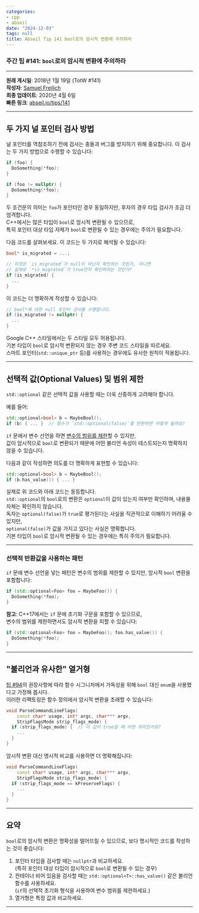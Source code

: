 ```yaml
---
categories:
- cpp
- abseil
date: "2024-12-03"
tags: null
title: Abseil Tip 141 bool로의 암시적 변환에 주의하라
---
```



### 주간 팁 #141: `bool`로의 암시적 변환에 주의하라

---

**원래 게시일**: 2018년 1월 19일 (TotW #141)  
**작성자**: [Samuel Freilich](mailto:sfreilich@google.com)  
**최종 업데이트**: 2020년 4월 6일  
**빠른 링크**: [abseil.io/tips/141](https://abseil.io/tips/141)

---

## 두 가지 널 포인터 검사 방법

널 포인터를 역참조하기 전에 검사는 충돌과 버그를 방지하기 위해 중요합니다. 이 검사는 두 가지 방법으로 수행할 수 있습니다:

```cpp
if (foo) {
  DoSomething(*foo);
}
```

```cpp
if (foo != nullptr) {
  DoSomething(*foo);
}
```

두 조건문의 의미는 `foo`가 포인터인 경우 동일하지만, 후자의 경우 타입 검사가 조금 더 엄격합니다.  
C++에서는 많은 타입이 `bool`로 암시적 변환될 수 있으므로,  
특히 포인터 대상 타입 자체가 `bool`로 변환될 수 있는 경우에는 주의가 필요합니다.

다음 코드를 살펴보세요. 이 코드는 두 가지로 해석될 수 있습니다:

```cpp
bool* is_migrated = ...;

// 이것은 `is_migrated`가 null이 아닌지 확인하는 것인가, 아니면
// 실제로 `*is_migrated`가 true인지 확인하려는 것인가?
if (is_migrated) {
  ...
}
```

이 코드는 더 명확하게 작성할 수 있습니다:

```cpp
// bool*에 대한 null 포인터 검사를 수행합니다.
if (is_migrated != nullptr) {
  ...
}
```

Google C++ 스타일에서는 두 스타일 모두 허용됩니다.  
기본 타입이 `bool`로 암시적 변환되지 않는 경우 주변 코드 스타일을 따르세요.  
스마트 포인터(`std::unique_ptr` 등)를 사용하는 경우에도 유사한 원칙이 적용됩니다.

---

## 선택적 값(Optional Values) 및 범위 제한

`std::optional` 같은 선택적 값을 사용할 때는 더욱 신중하게 고려해야 합니다.

예를 들어:

```cpp
std::optional<bool> b = MaybeBool();
if (b) { ... }  // 함수가 `std::optional(false)`를 반환하면 어떻게 될까요?
```

`if` 문에서 변수 선언을 하면 [변수의 범위를 제한](https://google.github.io/styleguide/cppguide.html#Local_Variables)할 수 있지만,  
값이 암시적으로 `bool`로 변환되기 때문에 어떤 불리언 속성이 테스트되는지 명확하지 않을 수 있습니다.

다음과 같이 작성하면 의도를 더 명확하게 표현할 수 있습니다:

```cpp
std::optional<bool> b = MaybeBool();
if (b.has_value()) { ... }
```

실제로 위 코드와 아래 코드는 동등합니다.  
`std::optional`의 `bool`로의 변환은 `optional`이 값이 있는지 여부만 확인하며, 내용물 자체는 확인하지 않습니다.  
독자는 `optional(false)`가 `true`로 평가된다는 사실을 직관적으로 이해하기 어려울 수 있지만,  
`optional(false)`가 값을 가지고 있다는 사실은 명확합니다.  
기본 타입이 `bool`로 암시적 변환될 수 있는 경우에는 특히 주의가 필요합니다.

---

### 선택적 반환값을 사용하는 패턴

`if` 문에 변수 선언을 넣는 패턴은 변수의 범위를 제한할 수 있지만, 암시적 `bool` 변환을 포함합니다:

```cpp
if (std::optional<Foo> foo = MaybeFoo()) {
  DoSomething(*foo);
}
```

**참고**: C++17에서는 `if` 문에 초기화 구문을 포함할 수 있으므로,  
변수의 범위를 제한하면서도 암시적 변환을 피할 수 있습니다:

```cpp
if (std::optional<Foo> foo = MaybeFoo(); foo.has_value()) {
  DoSomething(*foo);
}
```

---

## "불리언과 유사한" 열거형

[팁 #94](/tips/94)의 권장사항에 따라 함수 시그니처에서 가독성을 위해 `bool` 대신 `enum`을 사용했다고 가정해 봅시다.  
이러한 리팩토링은 함수 정의에서 암시적 변환을 초래할 수 있습니다:

```cpp
void ParseCommandLineFlags(
    const char* usage, int* argc, char*** argv,
    StripFlagsMode strip_flags_mode) {
  if (strip_flags_mode) {  // 이 값이 true일 때 어떤 의미인가요?
    ...
  }
}
```

암시적 변환 대신 명시적 비교를 사용하면 더 명확해집니다:

```cpp
void ParseCommandLineFlags(
    const char* usage, int* argc, char*** argv,
    StripFlagsMode strip_flags_mode) {
  if (strip_flags_mode == kPreserveFlags) {
    ...
  }
}
```

---

## 요약

`bool`로의 암시적 변환은 명확성을 떨어뜨릴 수 있으므로, 보다 명시적인 코드를 작성하는 것이 좋습니다:

1. 포인터 타입을 검사할 때는 `nullptr`과 비교하세요.  
   (특히 포인터 대상 타입이 암시적으로 `bool`로 변환될 수 있는 경우)
2. 컨테이너 비어 있음을 검사할 때는 `std::optional<T>::has_value()` 같은 불리언 함수를 사용하세요.  
   (`if`의 선택적 초기화 형식을 사용하여 변수 범위를 제한하세요.)
3. 열거형은 특정 값과 비교하세요.

[^1]: 더 구체적으로 말하면, 이것은 [문맥적 변환(contextual conversion)](https://en.cppreference.com/w/cpp/language/implicit_conversion#Contextual_conversions)입니다.  

---